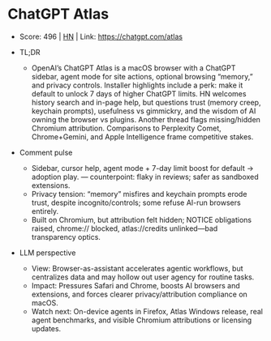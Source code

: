# ChatGPT Atlas

- Score: 496 | [HN](https://news.ycombinator.com/item?id=45658479) | Link: https://chatgpt.com/atlas

- TL;DR
  - OpenAI’s ChatGPT Atlas is a macOS browser with a ChatGPT sidebar, agent mode for site actions, optional browsing “memory,” and privacy controls. Installer highlights include a perk: make it default to unlock 7 days of higher ChatGPT limits. HN welcomes history search and in-page help, but questions trust (memory creep, keychain prompts), usefulness vs gimmickry, and the wisdom of AI owning the browser vs plugins. Another thread flags missing/hidden Chromium attribution. Comparisons to Perplexity Comet, Chrome+Gemini, and Apple Intelligence frame competitive stakes.

- Comment pulse
  - Sidebar, cursor help, agent mode + 7-day limit boost for default → adoption play. — counterpoint: flaky in reviews; safer as sandboxed extensions.
  - Privacy tension: “memory” misfires and keychain prompts erode trust, despite incognito/controls; some refuse AI-run browsers entirely.
  - Built on Chromium, but attribution felt hidden; NOTICE obligations raised, chrome:// blocked, atlas://credits unlinked—bad transparency optics.

- LLM perspective
  - View: Browser-as-assistant accelerates agentic workflows, but centralizes data and may hollow out user agency for routine tasks.
  - Impact: Pressures Safari and Chrome, boosts AI browsers and extensions, and forces clearer privacy/attribution compliance on macOS.
  - Watch next: On-device agents in Firefox, Atlas Windows release, real agent benchmarks, and visible Chromium attributions or licensing updates.
